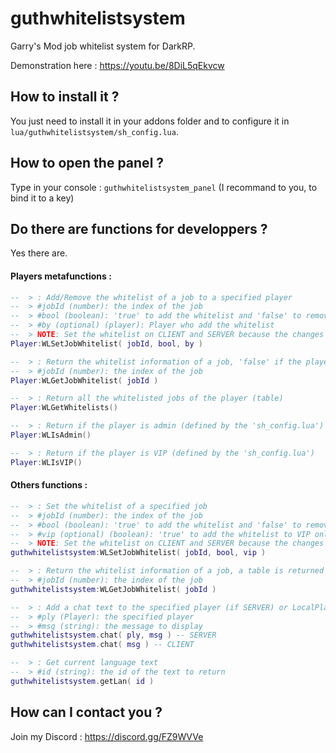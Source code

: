 # guthwhitelistsystem
Garry's Mod job whitelist system for DarkRP.

Demonstration here : https://youtu.be/8DiL5qEkvcw

## How to install it ?

You just need to install it in your addons folder and to configure it in `lua/guthwhitelistsystem/sh_config.lua`.

## How to open the panel ?

Type in your console : `guthwhitelistsystem_panel`
(I recommand to you, to bind it to a key)

## Do there are functions for developpers ?

Yes there are.

#### Players metafunctions :
```lua
--  > : Add/Remove the whitelist of a job to a specified player
--  > #jobId (number): the index of the job
--  > #bool (boolean): 'true' to add the whitelist and 'false' to remove it
--  > #by (optional) (player): Player who add the whitelist
--  > NOTE: Set the whitelist on CLIENT and SERVER because the changes are not networked
Player:WLSetJobWhitelist( jobId, bool, by )

--  > : Return the whitelist information of a job, 'false' if the player is not whitelisted and a table if it is
--  > #jobId (number): the index of the job
Player:WLGetJobWhitelist( jobId )

--  > : Return all the whitelisted jobs of the player (table)
Player:WLGetWhitelists()

--  > : Return if the player is admin (defined by the 'sh_config.lua')
Player:WLIsAdmin()

--  > : Return if the player is VIP (defined by the 'sh_config.lua')
Player:WLIsVIP()
```

#### Others functions :
```lua
--  > : Set the whitelist of a specified job
--  > #jobId (number): the index of the job
--  > #bool (boolean): 'true' to add the whitelist and 'false' to remove it
--  > #vip (optional) (boolean): 'true' to add the whitelist to VIP only and 'false' to remove it
--  > NOTE: Set the whitelist on CLIENT and SERVER because the changes are not networked
guthwhitelistsystem:WLSetJobWhitelist( jobId, bool, vip )

--  > : Return the whitelist information of a job, a table is returned
--  > #jobId (number): the index of the job
guthwhitelistsystem:WLGetJobWhitelist( jobId )

--  > : Add a chat text to the specified player (if SERVER) or LocalPlayer (if CLIENT)
--  > #ply (Player): the specified player
--  > #msg (string): the message to display
guthwhitelistsystem.chat( ply, msg ) -- SERVER
guthwhitelistsystem.chat( msg ) -- CLIENT

--  > : Get current language text
--  > #id (string): the id of the text to return
guthwhitelistsystem.getLan( id )
```

## How can I contact you ?

Join my Discord : https://discord.gg/FZ9WVVe
